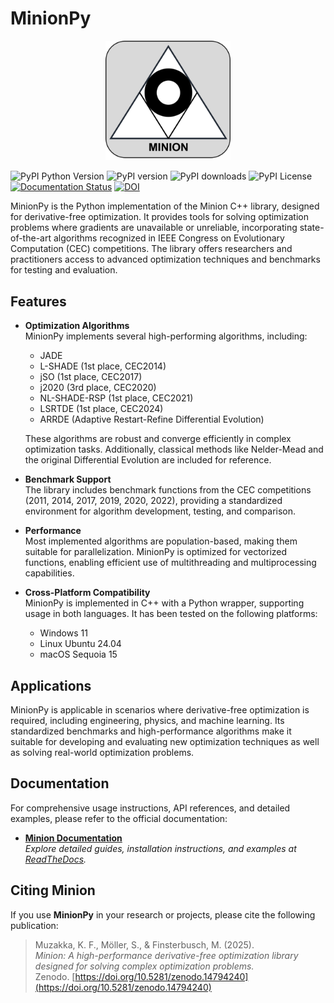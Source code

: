 # MinionPy

<div align="center">
  <img src="https://github.com/khoirulmuzakka/Minion/raw/main/docs/minion_logo.png" alt="Logo" width="200" />
</div>


![PyPI Python Version](https://img.shields.io/pypi/pyversions/minionpy)
![PyPI version](https://img.shields.io/pypi/v/minionpy.svg)
![PyPI downloads](https://img.shields.io/pypi/dm/minionpy.svg)
![PyPI License](https://img.shields.io/pypi/l/minionpy.svg)
[![Documentation Status](https://readthedocs.org/projects/minion-py/badge/?version=latest)](https://minion-py.readthedocs.io/en/latest/)
[![DOI](https://zenodo.org/badge/DOI/10.5281/zenodo.14794240.svg)](https://doi.org/10.5281/zenodo.14794240)


MinionPy is the Python implementation of the Minion C++ library, designed for derivative-free optimization. It provides tools for solving optimization problems where gradients are unavailable or unreliable, incorporating state-of-the-art algorithms recognized in IEEE Congress on Evolutionary Computation (CEC) competitions. The library offers researchers and practitioners access to advanced optimization techniques and benchmarks for testing and evaluation.

## Features

- **Optimization Algorithms**  
  MinionPy implements several high-performing algorithms, including:
  - JADE
  - L-SHADE (1st place, CEC2014)
  - jSO (1st place, CEC2017)
  - j2020 (3rd place, CEC2020)
  - NL-SHADE-RSP (1st place, CEC2021)
  - LSRTDE (1st place, CEC2024)
  - ARRDE (Adaptive Restart-Refine Differential Evolution)  

  These algorithms are robust and converge efficiently in complex optimization tasks. Additionally, classical methods like Nelder-Mead and the original Differential Evolution are included for reference.

- **Benchmark Support**  
  The library includes benchmark functions from the CEC competitions (2011, 2014, 2017, 2019, 2020, 2022), providing a standardized environment for algorithm development, testing, and comparison.

- **Performance**  
  Most implemented algorithms are population-based, making them suitable for parallelization. MinionPy is optimized for vectorized functions, enabling efficient use of multithreading and multiprocessing capabilities.

- **Cross-Platform Compatibility**  
  MinionPy is implemented in C++ with a Python wrapper, supporting usage in both languages. It has been tested on the following platforms:
  - Windows 11
  - Linux Ubuntu 24.04
  - macOS Sequoia 15  

## Applications

MinionPy is applicable in scenarios where derivative-free optimization is required, including engineering, physics, and machine learning. Its standardized benchmarks and high-performance algorithms make it suitable for developing and evaluating new optimization techniques as well as solving real-world optimization problems.


## Documentation

For comprehensive usage instructions, API references, and detailed examples, please refer to the official documentation:

- **[Minion Documentation](#)**  
  *Explore detailed guides, installation instructions, and examples at [ReadTheDocs](https://minion-py.readthedocs.io/).*

## Citing Minion

If you use **MinionPy** in your research or projects, please cite the following publication:

> Muzakka, K. F., Möller, S., & Finsterbusch, M. (2025).  
> *Minion: A high-performance derivative-free optimization library designed for solving complex optimization problems.*  
> Zenodo. [https://doi.org/10.5281/zenodo.14794240](https://doi.org/10.5281/zenodo.14794240)  

